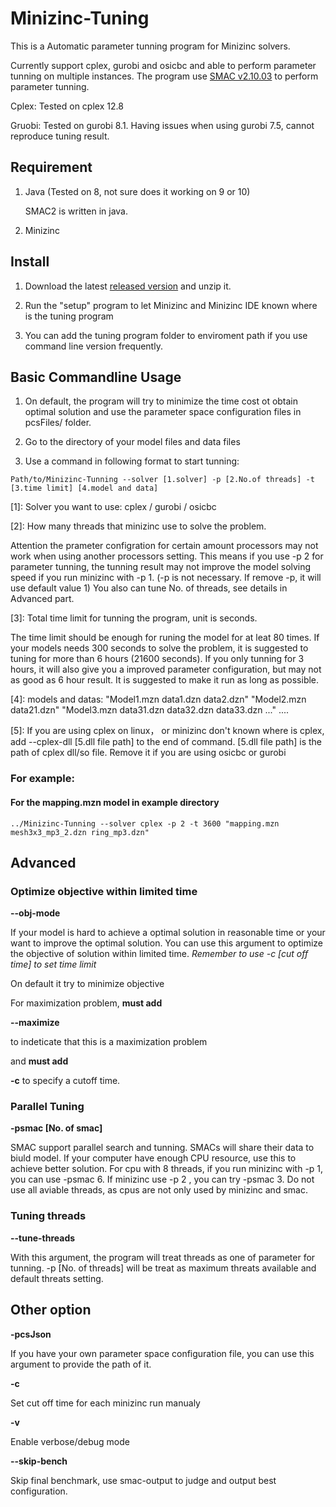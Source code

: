 # Minizinc-Tuning

This is a Automatic parameter tunning program for Minizinc solvers. 

Currently support cplex, gurobi and osicbc and able to perform parameter tunning on multiple instances. The program use [SMAC v2.10.03](http://www.cs.ubc.ca/labs/beta/Projects/SMAC/) to perform parameter tunning.

Cplex: Tested on cplex 12.8

Gruobi: Tested on gurobi 8.1. Having issues when using gurobi 7.5, cannot reproduce tuning result.


## Requirement

1. Java (Tested on 8, not sure does it working on 9 or 10)

   SMAC2 is written in java.

2. Minizinc

## Install

1. Download the latest [released version](https://github.com/nobodyczcz/Minizinc-Tuning/releases) and unzip it.

2. Run the "setup" program to let Minizinc and Minizinc IDE known where is the tuning program 

3. You can add the tuning program folder to enviroment path if you use command line version frequently.

## Basic Commandline Usage
1. On default, the program will try to minimize the time cost ot obtain optimal solution and use the parameter space configuration files in pcsFiles/ folder.

2. Go to the directory of your model files and data files

3. Use a command in following format to start tunning:
```
Path/to/Minizinc-Tunning --solver [1.solver] -p [2.No.of threads] -t [3.time limit] [4.model and data] 
```
\[1]: Solver you want to use: cplex / gurobi / osicbc

\[2]: How many threads that minizinc use to solve the problem. 

Attention the prameter configration for certain amount processors may not work when using another processors setting. This means if you use -p 2 for parameter tunning, the tunning result may not improve the model solving speed if you run minizinc with -p 1. (-p is not necessary. If remove -p, it will use default value 1) You also can tune No. of threads, see details in Advanced part.

\[3]: Total time limit for tunning the program, unit is seconds.

The time limit should be enough for runing the model for at leat 80 times. If your models needs 300 seconds to solve the problem, it is suggested to tuning for more than 6 hours (21600 seconds). If you only tunning for 3 hours, it will also give you a improved parameter configuration, but may not as good as 6 hour result. It is suggested to make it run as long as possible. 

\[4]: models and datas: "Model1.mzn data1.dzn data2.dzn" "Model2.mzn data21.dzn" "Model3.mzn data31.dzn data32.dzn data33.dzn ..." ....

\[5]: If you are using cplex on linux， or minizinc don't known where is cplex, add --cplex-dll \[5.dll file path] to the end of command. \[5.dll file path] is the path of cplex dll/so file. Remove it if you are using osicbc or gurobi


### For example:

#### For the mapping.mzn model in example directory
```
../Minizinc-Tunning --solver cplex -p 2 -t 3600 "mapping.mzn mesh3x3_mp3_2.dzn ring_mp3.dzn" 
```
## Advanced

### Optimize objective within limited time

**--obj-mode**

If your model is hard to achieve a optimal solution in reasonable time or your want to improve the optimal solution. You can use this argument to optimize the objective of solution within limited time. *Remember to use -c \[cut off time] to set time limit*

On default it try to minimize objective

For maximization problem, **must add**

**--maximize** 

to indeticate that this is a maximization problem

and **must add**

**-c**
to specify a cutoff time.

### Parallel Tuning

**-psmac \[No. of smac]**

SMAC support parallel search and tunning. SMACs will share their data to biuld model. If your computer have enough CPU resource, use this to achieve better solution. For cpu with 8 threads, if you run minizinc with -p 1, you can use -psmac 6. If minizinc use -p 2 , you can try -psmac 3. Do not use all aviable threads, as cpus are not only used by minizinc and smac. 

### Tuning threads

**--tune-threads**

With this argument, the program will treat threads as one of parameter for tunning. -p \[No. of threads] will be treat as maximum threats available and default threats setting.

## Other option

**-pcsJson**

If you have your own parameter space configuration file, you can use this argument to provide the path of it.

**-c**

Set cut off time for each minizinc run manualy

**-v**

Enable verbose/debug mode

**--skip-bench**

Skip final benchmark, use smac-output to judge and output best configuration.

